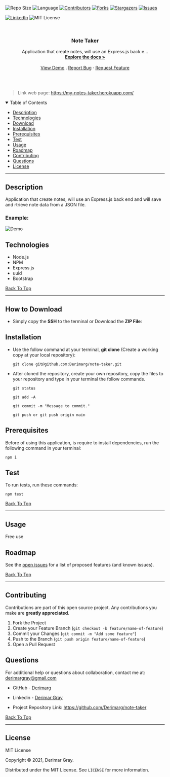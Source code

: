 
![Repo Size][repo-size]
![Language][GitHub-language]
[![Contributors][contributors-shield]][contributors-url]
[![Forks][forks-shield]][forks-url]
[![Stargazers][stars-shield]][stars-url]
[![Issues][issues-shield]][issues-url]

[![LinkedIn][linkedin-shield]][linkedin-url]
![MIT License][license-shield]

<br />
<p align="center">



<h3 align="center" id="note-taker">Note Taker</h3>

<p align="center">
Application that create notes, will use an Express.js back e...
<br />
<a href="#how-to-download"><strong>Explore the docs »</strong></a>
<br />
<br />
<a href="#example">View Demo</a>
.
<a href="https://github.com/Derimarg/note-taker/issues">Report Bug</a>
·
<a href="https://github.com/Derimarg/note-taker/issues">Request Feature</a>
</p>
</p>
<br />
<br />

> Link web page: https://my-notes-taker.herokuapp.com/

<details open="open">
<summary>Table of Contents</summary>
<ul>
<li><a href="#description">Description</a></li>
<li><a href="#technologies">Technologies</a></li>
<li><a href="#how-to-download">Download</a></li>
<li><a href="#installation">Installation</a></li>
<li><a href="#prerequisites">Prerequisites</a></li>
<li><a href="#test">Test</a></li>
<li><a href="#usage">Usage</a></li>
<li><a href="#roadmap">Roadmap</a></li>
<li><a href="#contributing">Contributing</a></li>

<li><a href="#questions">Questions</a></li>
<li><a href="#license">License</a></li>
</ul>
</details>


---
  
## Description
  
Application that create notes, will use an Express.js back end and will save and rtrieve note data from a JSON file.


### Example:
  
  ![Demo](./assets/images)


## Technologies

- Node.js
- NPM
- Express.js
- uuid
- Bootstrap

[Back To Top](#note-taker)

---

## How to Download

- Simply copy the **SSH** to the terminal or Download the **ZIP File**:

## Installation

- Use the follow command at your terminal, **git clone** (Create a working copy at your local repository):

  ```
  git clone git@github.com:Derimarg/note-taker.git
  ```

- After cloned the repository, create your own repository, copy the files to your repository and type in your terminal the follow commands. 

  ```
  git status

  git add -A

  git commit -m "Message to commit."

  git push or git push origin main
  ```

## Prerequisites

Before of using this application, is require to install dependencies, run the following command in your terminal:

  ```
  npm i
  ```

## Test

To run tests, run these commands:

  ```
  npm test
  ```

[Back To Top](#note-taker)

---


  ## Usage

  Free use
    

<!-- ROADMAP -->
## Roadmap

See the [open issues](https://github.com/Derimarg/note-taker/issues) for a list of proposed features (and known issues).

[Back To Top](#note-taker)

---

<!-- CONTRIBUTORS -->
## Contributing

Contributions are part of this open source project. Any contributions you make are **greatly appreciated**.

1. Fork the Project
2. Create your Feature Branch (`git checkout -b feature/name-of-feature`)
3. Commit your Changes (`git commit -m "Add some feature"`)
4. Push to the Branch (`git push origin feature/name-of-feature`)
5. Open a Pull Request



## Questions

For additional help or questions about collaboration, contact me at: derimargray@gmail.com

- GitHub - [Derimarg](https://github.com/Derimarg/)

- Linkedin - [Derimar Gray](https://www.linkedin.com/in/derimar-gray-676275132/)
- Project Repository Link: https://github.com/Derimarg/note-taker

[Back To Top](#note-taker)

---


## License

MIT License

Copyright © 2021, Derimar Gray.

Distributed under the MIT License. See `LICENSE` for more information.
  

[repo-size]: https://img.shields.io/github/repo-size/Derimarg/note-taker?style=for-the-badge
[GitHub-language]: https://img.shields.io/github/languages/top/Derimarg/note-taker?color=yellow&style=for-the-badge
[contributors-shield]: https://img.shields.io/github/contributors/Derimarg/note-taker.svg?style=for-the-badge
[contributors-url]: https://github.com/Derimarg/note-taker/graphs/contributors
[forks-shield]: https://img.shields.io/github/forks/Derimarg/note-taker.svg?color=9cf&style=for-the-badge
[forks-url]: https://github.com/Derimarg/note-taker/network/members
[stars-shield]: https://img.shields.io/github/stars/Derimarg/note-taker.svg?color=blueviolet&style=for-the-badge
[stars-url]: https://github.com/Derimarg/note-taker/stargazers
[issues-shield]: https://img.shields.io/github/issues/Derimarg/note-taker.svg?style=for-the-badge
[issues-url]: https://github.com/Derimarg/note-taker/issues
[license-shield]: https://img.shields.io/static/v1?label=license&message=MIT&color=yellowgreen.svg&style=for-the-badge


[linkedin-shield]: https://img.shields.io/badge/-LinkedIn-black.svg?style=for-the-badge&logo=linkedin&colorB=555
[linkedin-url]: https://www.linkedin.com/in/derimar-gray-676275132/
  